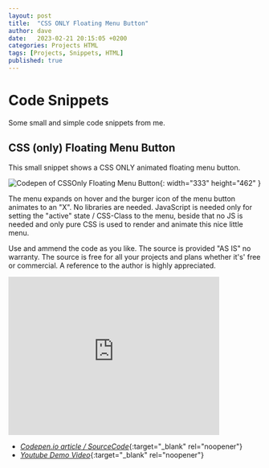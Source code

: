 ```yaml
---
layout: post
title:  "CSS ONLY Floating Menu Button"
author: dave
date:   2023-02-21 20:15:05 +0200
categories: Projects HTML
tags: [Projects, Snippets, HTML]
published: true
---
```


# Code Snippets
Some small and simple code snippets from me.

## CSS (only) Floating Menu Button
This small snippet shows a CSS ONLY animated floating menu button. 

![Codepen of CSSOnly Floating Menu Button](../../assets/img/snippets/CSSOnly-Floating-Menu-Button-Codepen_2023-04-14.png){: width="333" height="462" }

The menu expands on hover and the burger icon of the menu button animates to an "X". No libraries are needed. JavaScript is needed only for setting the "active" state / CSS-Class to the menu, beside that no JS is needed and only pure CSS is used to render and animate this nice little menu.

Use and ammend the code as you like. The source is provided "AS IS" no warranty. The source is free for all your projects and plans whether it's' free or commercial. A reference to the author is highly appreciated.

<iframe width="420" height="315" src="https://www.youtube.com/watch?v=WS7bLdwmnsM" frameborder="0" allowfullscreen></iframe>

- [_Codepen.io article / SourceCode_](https://codepen.io/kimdhauser/pen/PodNZeQ){:target="_blank" rel="noopener"}
- [_Youtube Demo Video_](https://youtu.be/WS7bLdwmnsM){:target="_blank" rel="noopener"}
